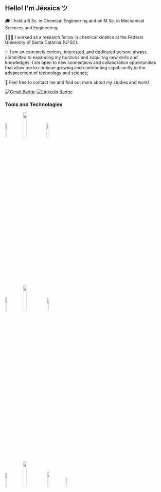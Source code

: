 <!-- Your title -->
## Hello! I'm Jéssica ツ

🎓 I hold a B.Sc. in Chemical Engineering and an M.Sc. in Mechanical Sciences and Engineering.

👩🏻‍💻 I worked as a research fellow in chemical kinetics at the Federal University of Santa Catarina (UFSC).

✨ I am an extremely curious, interested, and dedicated person, always committed to expanding my horizons and acquiring new skills and knowledges. I am open to new connections and collaboration opportunities that allow me to continue growing and contributing significantly to the advancement of technology and science;


💬 Feel free to contact me and find out more about my studies and work!

[![Gmail Badge](https://img.shields.io/badge/Gmail-D14836?style=for-the-badge&logo=gmail&logoColor=white)](mailto:jessicafernanda.rebelo@gmail.com "Connect via Email")
[![Linkedin Badge](https://img.shields.io/badge/LinkedIn-0077B5?style=for-the-badge&logo=linkedin&logoColor=white)](https://www.linkedin.com/in/jessicafrebelo/)

  <!-- Your languages and tools. Be careful with the alignment. 
  You can use this sites to get logos: https://www.vectorlogo.zone or https://simpleicons.org/
  -->
   ### Tools and Technologies
   <span><img width="11%" src="https://img.shields.io/badge/Python-3776AB?style=for-the-badge&logo=python&logoColor=white"/></span>
   <img width="14.5%" src="https://img.shields.io/badge/JavaScript-F7DF1E?style=for-the-badge&logo=javascript&logoColor=black"/>
   <span><img width="11%" src="https://img.shields.io/badge/Node.js-43853D?style=for-the-badge&logo=node.js&logoColor=white"/></span>
  <br/>
  <img width="10.9%" src="https://img.shields.io/badge/HTML5-E34F26?style=for-the-badge&logo=html5&logoColor=white"/>
  <img width="14.8%" src="https://img.shields.io/badge/MongoDB-4EA94B?style=for-the-badge&logo=mongodb&logoColor=white"/>
    <img width="10.5%" src="https://img.shields.io/badge/Java-%23ED8B00.svg?logo=openjdk&logoColor=white"/></span>
  <br>
  <img width="11%" src="https://img.shields.io/badge/React-20232A?style=for-the-badge&logo=react&logoColor=61DAFB"/>
  <img width="14.8% " src="https://img.shields.io/badge/TypeScript-007ACC?style=for-the-badge&logo=typescript&logoColor=white"/>
  <img width="11.5%" src="https://img.shields.io/badge/SQLite-07405E?style=for-the-badge&logo=sqlite&logoColor=white"/>
    <img width="9%" src="https://img.shields.io/badge/CSS3-1572B6?style=for-the-badge&logo=css3&logoColor=white"/>
  <br>

</p>
<br />

 

